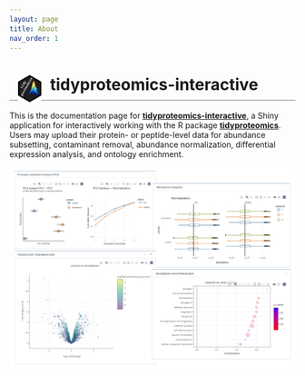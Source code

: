 ```yaml
---
layout: page
title: About
nav_order: 1
---
```



<h1 dir="auto" style="border-bottom: 1px solid grey; padding-bottom: 10px; box-sizing: border-box;">
    <img src="assets/images/logo.png" style="margin-bottom: 0px; align: right; height: 3rem; max-width: 100%; float: left; padding: 0px 15px 3px 15px">
    tidyproteomics-interactive
</h1>






This is the documentation page for [**tidyproteomics-interactive**](https://github.com/ejmackrell/tidyproteomics-interactive), a Shiny application for interactively working with the R package [**tidyproteomics**](https://github.com/jeffsocal/tidyproteomics). Users may upload their protein- or peptide-level data for abundance subsetting, contaminant removal, abundance normalization, differential expression analysis, and ontology enrichment.

<img src="assets/images/preview-bg.png"/>